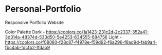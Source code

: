 # Personal-Portfolio
Responsive Portfolio Website

Color Palette
Dark - https://coolors.co/1a1423-231c2d-2c2337-352a41-3d314a-48374d-533d50-5e4253-634555-684756
Light - https://coolors.co/f08080-f28c87-f4978e-f59d92-f6a296-f8ad9d-fab9a4-fbc4ab-fdcfb2-ffdab9


